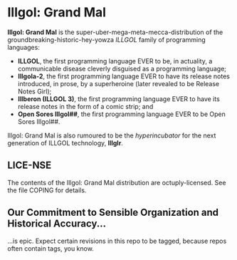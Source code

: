 Illgol: Grand Mal
=================

**Illgol: Grand Mal** is the super-uber-mega-meta-mecca-distribution of the
groundbreaking-historic-hey-yowza *ILLGOL* family of programming
languages:

* **ILLGOL**, the first programming language EVER to be, in actuality, a
  communicable disease cleverly disguised as a programming language;
* **Illgola-2**, the first programming language EVER to have its release
  notes introduced, in prose, by a superheroine (later revealed to be
  Release Notes Girl);
* **Illberon (ILLGOL 3)**, the first programming language EVER to have
  its release notes in the form of a comic strip; and
* **Open Sores Illgol##**, the first programming language EVER to be
  Open Sores Illgol##.

Illgol: Grand Mal is also rumoured to be the *hyperincubator* for the next
generation of ILLGOL technology, **Illglr**.

LICE-NSE
--------

The contents of the Illgol: Grand Mal distribution are octuply-licensed.
See the file COPING for details.

Our Commitment to Sensible Organization and Historical Accuracy...
------------------------------------------------------------------

...is epic.  Expect certain revisions in this repo to be tagged, because
repos often contain tags, you know.
